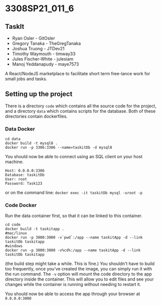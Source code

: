 # 3308SP21_011_6 

## TaskIt

* Ryan Osler - GitOsler
* Gregory Tanaka - TheGregTanaka
* Joshua Truong - JTDev21
* Timothy Waymouth - timway33
* Jules Fischer-White - julesiam
* Manoj Yeddanapudy - maye7573


A React/NodeJS marketplace to facilitate short term free-lance work for small jobs and tasks.

## Setting up the project

There is a directory `code` which contains all the source code for the project, and a directory `data` which contains scripts for the database. Both of these directories contain dockerfiles.


### Data Docker

```
cd data
docker build -t mysql8 .
docker run -p 3306:3306 --name=taskitDb -d mysql8
```

You should now be able to connect using an SQL client on your host machine.
```
Host: 0.0.0.0:3306
Database: taskitDb
User: root
Password: Task123
```

or on the command line: `docker exec -it taskitDb mysql -uroot -p`

### Code Docker

Run the data container first, so that it can be linked to this container.
```
cd code
docker build -t taskitapp .
#mac/linux
docker run -p 3000:3000 -v`pwd`:/app --name taskitApp -d --link taskitDb taskitapp
#windows
docker run -p 3000:3000 -v%cd%:/app --name taskitApp -d --link taskitDb taskitapp
```
(the build step might take a while. This is fine.) You shouldn't have to build too frequently, once you've created the image, you can simply run it with the run command. The `-v` option will mount the code directory to the app directory inside the container. This will allow you to edit files and see your changes while the container is running without needing to restart it.

You should now be able to access the app through your browser at `0.0.0.0:3000`